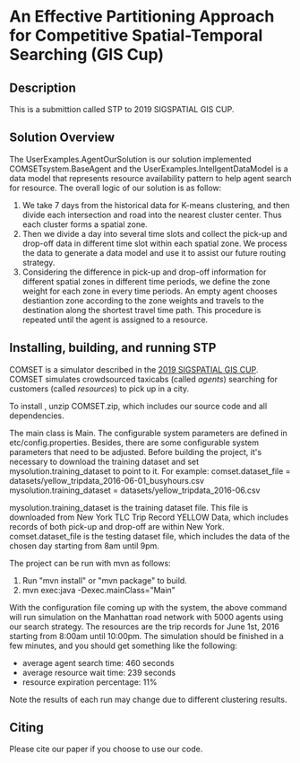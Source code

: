 # An Effective Partitioning Approach for Competitive Spatial-Temporal Searching (GIS Cup)

## Description

This is a submittion called STP to 2019 SIGSPATIAL GIS CUP.

## Solution Overview

The UserExamples.AgentOurSolution is our solution implemented COMSETsystem.BaseAgent and the UserExamples.IntellgentDataModel is a data model that represents resource availability pattern to help agent search for resource. The overall logic of our solution is as follow:
1. We take 7 days from the historical data for K-means clustering, and then divide each intersection and road into the nearest cluster center. Thus each cluster forms a spatial zone.
2. Then we divide a day into several time slots and collect the pick-up and drop-off data in different time slot within each spatial zone. We process the data to generate a data model and use it to assist our future routing strategy.
3. Considering the difference in pick-up and drop-off information for different spatial zones in different time periods, we define the zone weight for each zone in every time periods. An empty agent chooses destiantion zone according to the zone weights and travels to the destination along the shortest travel time path. This procedure is repeated until the agent is assigned to a resource.

## Installing, building, and running STP

COMSET is a simulator described in the <a href="https://sigspatial2019.sigspatial.org/giscup2019/problem"> 2019 SIGSPATIAL GIS CUP</a>. COMSET simulates crowdsourced taxicabs (called <i>agents</i>) searching for customers (called <i>resources</i>) to pick up in a city. 

To install , unzip COMSET.zip, which includes our source code and all dependencies.

The main class is Main. The configurable system parameters are defined in etc/config.properties.
Besides, there are some configurable system parameters that need to be adjusted. Before building the project, it's necessary to download the training dataset and set mysolution.training_dataset to point to it. 
For example:
comset.dataset_file = datasets/yellow_tripdata_2016-06-01_busyhours.csv
mysolution.training_dataset = datasets/yellow_tripdata_2016-06.csv 

mysolution.training_dataset is the training dataset file. This file is downloaded from New York TLC Trip Record YELLOW Data, which includes records of  both pick-up and drop-off are within New York.
comset.dataset_file is the testing dataset file, which includes the data of the chosen day starting from 8am until 9pm.

The project can be run with mvn as follows: 
1. Run "mvn install" or "mvn package" to build.
2. mvn exec:java -Dexec.mainClass="Main"

With the configuration file coming up with the system, the above command will run simulation on the Manhattan road network with 5000 agents using our search strategy. The resources are the trip records for June 1st, 2016 starting from 8:00am until 10:00pm. The simulation should be finished in a few minutes, and you should get something like the following:

- average agent search time: 460 seconds
- average resource wait time: 239 seconds
- resource expiration percentage: 11%


Note the results of each run may change due to different clustering results.

## Citing

Please cite our paper if you choose to use our code.


